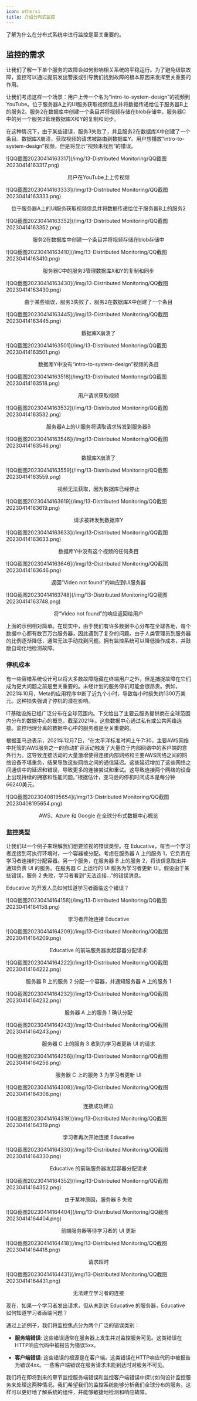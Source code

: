 ```yaml
---
icon: others1
title: 介绍分布式监控
---
```


了解为什么在分布式系统中进行监控是至关重要的。

## 监控的需求

让我们了解一下单个服务的故障会如何影响相关系统的平稳运行。为了避免级联故障，监控可以通过提前发出警报或引导我们找到故障的根本原因来发挥至关重要的作用。

让我们考虑这样一个场景：用户上传一个名为“intro-to-system-design”的视频到YouTube。位于服务器A上的UI服务获取视频信息并将数据传递给位于服务器B上的服务2。服务2在数据库中创建一个条目并将视频存储在blob存储中。服务器C中的另一个服务3管理数据库X和Y的复制和同步。

在这种情况下，由于某些错误，服务3失败了，并且服务2在数据库X中创建了一个条目。数据库X崩溃，获取视频的请求被路由到数据库Y。用户想播放“intro-to-system-design”视频，但是将显示“视频未找到”的错误。

![QQ截图20230414163317](/img/13-Distributed Monitoring/QQ截图20230414163317.png)

<center>用户在YouTube上上传视频</center>

![QQ截图20230414163333](/img/13-Distributed Monitoring/QQ截图20230414163333.png)

<center>位于服务器A上的UI服务获取视频信息并将数据传递给位于服务器B上的服务2</center>

![QQ截图20230414163352](/img/13-Distributed Monitoring/QQ截图20230414163352.png)

<center>服务2在数据库中创建一个条目并将视频存储在blob存储中</center>

![QQ截图20230414163410](/img/13-Distributed Monitoring/QQ截图20230414163410.png)

<center>服务器C中的服务3管理数据库X和Y的复制和同步</center>

![QQ截图20230414163430](/img/13-Distributed Monitoring/QQ截图20230414163430.png)

<center>由于某些错误，服务3失败了，服务2在数据库X中创建了一个条目</center>

![QQ截图20230414163445](/img/13-Distributed Monitoring/QQ截图20230414163445.png)

<center>数据库X崩溃了</center>

![QQ截图20230414163501](/img/13-Distributed Monitoring/QQ截图20230414163501.png)

<center>数据库Y中没有“intro-to-system-design”视频的条目</center>

![QQ截图20230414163518](/img/13-Distributed Monitoring/QQ截图20230414163518.png)

<center>用户请求获取视频</center>

![QQ截图20230414163532](/img/13-Distributed Monitoring/QQ截图20230414163532.png)

<center>服务器A上的UI服务将读取请求转发到服务器B</center>

![QQ截图20230414163546](/img/13-Distributed Monitoring/QQ截图20230414163546.png)

<center>数据库X崩溃了</center>

![QQ截图20230414163559](/img/13-Distributed Monitoring/QQ截图20230414163559.png)

<center>视频无法获取，因为数据库已经停止</center>

![QQ截图20230414163619](/img/13-Distributed Monitoring/QQ截图20230414163619.png)

<center>请求被转发到数据库Y</center>

![QQ截图20230414163633](/img/13-Distributed Monitoring/QQ截图20230414163633.png)

<center>数据库Y中没有这个视频的任何条目</center>

![QQ截图20230414163646](/img/13-Distributed Monitoring/QQ截图20230414163646.png)

<center>返回“Video not found”的响应到UI服务器</center>

![QQ截图20230414163748](/img/13-Distributed Monitoring/QQ截图20230414163748.png)

<center>将“Video not found”的响应返回给用户</center>

上面的示例相对简单。在现实中，由于我们有许多数据中心分布在全球各地，每个数据中心都有数百万台服务器，因此遇到了复杂的问题。由于人类管理员到服务器的比例逐渐降低，通常无法手动找到问题。拥有监控系统可以降低操作成本，并鼓励自动化地检测故障。

### 停机成本

有一些容错系统设计可以将大多数故障隐藏在终端用户之外，但是捕捉故障在它们成为更大问题之前是至关重要的。未经计划的服务停机可能会很昂贵。例如，2021年10月，Meta的应用程序中断了近九个小时，导致每小时损失约1300万美元。这种损失强调了停机的潜在影响。

IT基础设施已经广泛分布在全球范围内。下文给出了主要云服务提供商在全球范围内分布的数据中心的概览，截至2021年。这些数据中心通过私有或公共网络连接。监控地理分离的数据中心中的服务器是至关重要的。

根据亚马逊表示，2021年12月7日，“在太平洋标准时间上午7:30，主要AWS网络中托管的AWS服务之一的自动扩容活动触发了大量位于内部网络中的客户端的意外行为。这导致连接活动的大量激增使得连接内部网络和主要AWS网络之间的网络设备不堪重负，结果导致这些网络之间的通信延迟。这些延迟增加了这些网络之间通信中的延迟和错误，导致更多的连接尝试和重试。这导致连接两个网络的设备上出现持续的拥塞和性能问题。”根据估计，亚马逊的停机时间成本是每分钟66240美元。

![QQ截图20230408195654](/img/13-Distributed Monitoring/QQ截图20230408195654.png)

<center>AWS、Azure 和 Google 在全球分布式数据中心概览</center>

### 监控类型

让我们以一个例子来理解我们想要监视的错误类型。在 Educative，每当一个学习者连接到可执行环境时，一个容器被分配。考虑在服务器 A 上的服务 1，它负责在学习者连接时分配容器。另一个服务，在服务器 B 上的服务 2，将该信息取出并通知负责 UI 的服务。在服务器 C 上运行的 UI 服务为学习者更新 UI。假设由于某些错误，服务 2 失败，学习者看到“无法连接…”的错误消息。

Educative 的开发人员如何知道学习者面临这个错误？

![QQ截图20230414164158](/img/13-Distributed Monitoring/QQ截图20230414164158.png)

<center>学习者开始连接 Educative</center>

![QQ截图20230414164209](/img/13-Distributed Monitoring/QQ截图20230414164209.png)

<center>Educative 的前端服务器发起容器分配请求</center>

![QQ截图20230414164222](/img/13-Distributed Monitoring/QQ截图20230414164222.png)

<center>服务器 B 上的服务 2 分配一个容器，并通知服务器 A 上的服务 1</center>

![QQ截图20230414164232](/img/13-Distributed Monitoring/QQ截图20230414164232.png)

<center>服务器 A 上的服务 1 确认分配</center>

![QQ截图20230414164243](/img/13-Distributed Monitoring/QQ截图20230414164243.png)

<center>服务器 C 上的服务 3 收到为学习者更新 UI 的请求</center>

![QQ截图20230414164256](/img/13-Distributed Monitoring/QQ截图20230414164256.png)

<center>服务器 C 上的服务 3 为学习者更新 UI</center>

![QQ截图20230414164308](/img/13-Distributed Monitoring/QQ截图20230414164308.png)

<center>连接成功建立</center>

![QQ截图20230414164319](/img/13-Distributed Monitoring/QQ截图20230414164319.png)

<center>学习者再次开始连接 Educative</center>

![QQ截图20230414164330](/img/13-Distributed Monitoring/QQ截图20230414164330.png)

<center>Educative 的前端服务器发起容器分配请求</center>

![QQ截图20230414164352](/img/13-Distributed Monitoring/QQ截图20230414164352.png)

<center>由于某种原因，服务器 B 失败</center>

![QQ截图20230414164404](/img/13-Distributed Monitoring/QQ截图20230414164404.png)

<center>前端服务器等待学习者的 UI 更新</center>

![QQ截图20230414164418](/img/13-Distributed Monitoring/QQ截图20230414164418.png)

<center>请求超时</center>

![QQ截图20230414164431](/img/13-Distributed Monitoring/QQ截图20230414164431.png)

<center>无法建立学习者的连接</center>

现在，如果一个学习者发出请求，但从未到达 Educative 的服务器，Educative 如何知道学习者面临问题？

通过上述例子，我们将监控焦点分为两个广泛的错误类别：

* **服务端错误**: 这些错误通常在服务器上发生并对监控服务可见。这类错误在HTTP响应代码中被报告为错误5xx。

- **客户端错误**: 这些错误的根源是在客户端。这类错误在HTTP响应代码中被报告为错误4xx。一些客户端错误在服务请求未能到达时对服务不可见。


我们将在即将到来的章节监控服务端错误和监控客户端错误中探讨如何设计监控服务来处理这两种情况。我们希望我们的监控系统能够分析我们全球分布的服务。这样可以更好地了解系统的组件，并能够敏捷地检测和响应故障。